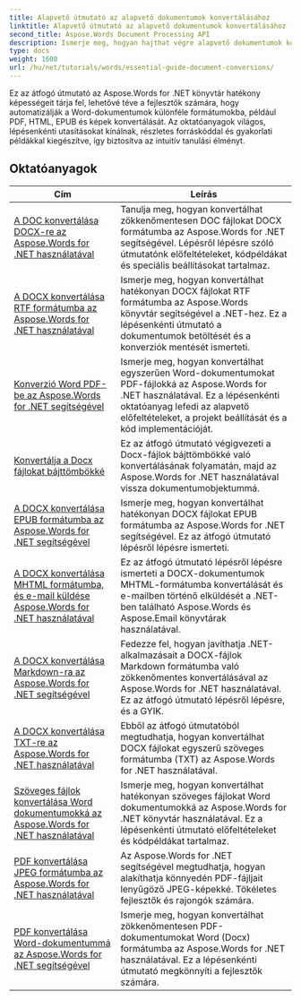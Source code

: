 ```yaml
---
title: Alapvető útmutató az alapvető dokumentumok konvertálásához
linktitle: Alapvető útmutató az alapvető dokumentumok konvertálásához
second_title: Aspose.Words Document Processing API
description: Ismerje meg, hogyan hajthat végre alapvető dokumentumok konvertálását az Aspose.Words for .NET használatával. Ez az útmutató lépésről lépésre tartalmazza a Word fájlok PDF, TXT, HTML stb. formátumú konvertálását.
type: docs
weight: 1600
url: /hu/net/tutorials/words/essential-guide-document-conversions/
---
```


Ez az átfogó útmutató az Aspose.Words for .NET könyvtár hatékony képességeit tárja fel, lehetővé téve a fejlesztők számára, hogy automatizálják a Word-dokumentumok különféle formátumokba, például PDF, HTML, EPUB és képek konvertálását. Az oktatóanyagok világos, lépésenkénti utasításokat kínálnak, részletes forráskóddal és gyakorlati példákkal kiegészítve, így biztosítva az intuitív tanulási élményt.

 ## Oktatóanyagok
| Cím | Leírás |
| --- | --- |
| [A DOC konvertálása DOCX-re az Aspose.Words for .NET használatával](./convert-doc-to-docx/) | Tanulja meg, hogyan konvertálhat zökkenőmentesen DOC fájlokat DOCX formátumba az Aspose.Words for .NET segítségével. Lépésről lépésre szóló útmutatónk előfeltételeket, kódpéldákat és speciális beállításokat tartalmaz.  |
| [A DOCX konvertálása RTF formátumba az Aspose.Words for .NET használatával](./convert-docx-to-rtf/) | Ismerje meg, hogyan konvertálhat hatékonyan DOCX fájlokat RTF formátumba az Aspose.Words könyvtár segítségével a .NET-hez. Ez a lépésenkénti útmutató a dokumentumok betöltését és a konverziók mentését ismerteti. |  
| [Konverzió Word PDF-be az Aspose.Words for .NET segítségével](./convert-word-to-pdf/) | Ismerje meg, hogyan konvertálhat egyszerűen Word-dokumentumokat PDF-fájlokká az Aspose.Words for .NET használatával. Ez a lépésenkénti oktatóanyag lefedi az alapvető előfeltételeket, a projekt beállítását és a kód implementációját. | 
| [Konvertálja a Docx fájlokat bájttömbökké](./convert-docx-to-byte-arrays/) | Ez az átfogó útmutató végigvezeti a Docx-fájlok bájttömbökké való konvertálásának folyamatán, majd az Aspose.Words for .NET használatával vissza dokumentumobjektummá. |  
| [A DOCX konvertálása EPUB formátumba az Aspose.Words for .NET segítségével](./convert-docx-to-epub/) | Ismerje meg, hogyan konvertálhat hatékonyan DOCX fájlokat EPUB formátumba az Aspose.Words for .NET segítségével. Ez az átfogó útmutató lépésről lépésre ismerteti. |
| [A DOCX konvertálása MHTML formátumba, és e-mail küldése Aspose.Words for .NET használatával](./convert-docx-to-mhtml-send-email/) | Ez az átfogó útmutató lépésről lépésre ismerteti a DOCX-dokumentumok MHTML-formátumba konvertálását és e-mailben történő elküldését a .NET-ben található Aspose.Words és Aspose.Email könyvtárak használatával. |
| [A DOCX konvertálása Markdown-ra az Aspose.Words for .NET segítségével](./convert-docx-to-markdown/) | Fedezze fel, hogyan javíthatja .NET-alkalmazásait a DOCX-fájlok Markdown formátumba való zökkenőmentes konvertálásával az Aspose.Words for .NET használatával. Ez az átfogó útmutató lépésről lépésre, és a GYIK. |
| [A DOCX konvertálása TXT-re az Aspose.Words for .NET használatával](./convert-docx-to-txt/) | Ebből az átfogó útmutatóból megtudhatja, hogyan konvertálhat DOCX fájlokat egyszerű szöveges formátumba (TXT) az Aspose.Words for .NET használatával. |
| [Szöveges fájlok konvertálása Word dokumentumokká az Aspose.Words for .NET használatával](./convert-text-files-to-word-documents/) | Ismerje meg, hogyan konvertálhat hatékonyan szöveges fájlokat Word dokumentumokká az Aspose.Words for .NET könyvtár használatával. Ez a lépésenkénti útmutató előfeltételeket és kódpéldákat tartalmaz. | 
| [PDF konvertálása JPEG formátumba az Aspose.Words for .NET használatával](./convert-pdf-to-jpeg/) | Az Aspose.Words for .NET segítségével megtudhatja, hogyan alakíthatja könnyedén PDF-fájljait lenyűgöző JPEG-képekké. Tökéletes fejlesztők és rajongók számára. |
| [PDF konvertálása Word-dokumentummá az Aspose.Words for .NET segítségével](./convert-pdf-to-word/) | Ismerje meg, hogyan konvertálhat zökkenőmentesen PDF-dokumentumokat Word (Docx) formátumba az Aspose.Words for .NET használatával. Ez a lépésenkénti útmutató megkönnyíti a fejlesztők számára. |